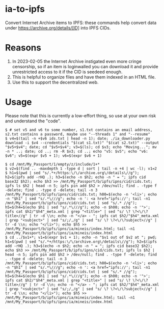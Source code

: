 # ia-to-ipfs
Convert Internet Archive items to IPFS: these commands help convert data under https://archive.org/details/[ID] into IPFS CIDs.

# Reasons
1. In 2023-02-05 the Internet Archive instigated even more cringe censorship, so if an item is loginwalled you can download it and provide unrestricted access to it if the CID is seedeed enough. 
2. This is helpful to organize files and have them indexed in an HTML file.
3. Use this to support the decentralized web.

# Usage
Please note that this is currently a low-effort thing, so use at your own risk and understand the "code".

```
$ # set v5 and v6 to some number, s1.txt contains an email address, s2.txt contains a password, maybe use "--threads 1" and "--resume"
$ v4=$(tail -n +$v6 ids.txt | head -n 1); date; ./ia_downloader.py download -i $v4 --credentials "$(cat s1.txt)" "$(cat s2.txt)" --output "$v5+$v4"; date; cd "$v5+$v4"; v3=$(ls); cd $v3; echo "Moving..."; mv -n * ..; date; cd ..; rm -R $v3; cd ..; echo "v5: $v5"; echo "v6: $v6"; v5=$(expr $v5 + 1); v6=$(expr $v6 + 1)

$ cd /mnt/My_Passport/1/empty/z/include/1+*
$ v2=$(find .. -maxdepth 1 -type d | sort | tail -n +4 | wc -l); v1=2
$ h1=$(pwd | sed "s/.*+/https:\/\/archive.org\/details\//g"); h2=$(ipfs add -rHQ .); h3=$(echo -n $h2; echo -n " = "; ipfs cid base32 $h2); echo $h3 >> /mnt/My_Passport/b/ipfs/ipns/cid/cids.txt; ipfs ls $h2 | head -n 5; ipfs pin add $h2 > /dev/null; find . -type f -delete; find . -type d -delete; tail -n 3 /mnt/My_Passport/b/ipfs/ipns/cid/cids.txt; h00=$(echo -n '<li>'; echo -n "$h1" | sed "s/.*\///g"; echo -n ': <a href="ipfs://'; tail -n1 /mnt/My_Passport/b/ipfs/ipns/cid/cids.txt | sed "s/.* //g"); h5=$(h4=$(echo $h1 | sed "s/.*\///g"); echo -n $h00; echo -n '">'; ipfs cat $h2/"$h4"_meta.xml | grep "<title>" | sed "s/ \? \?<\/\?title>//g" | tr -d \\n; echo -n "</a> - "; ipfs cat $h2/"$h4"_meta.xml | grep "<subject>" | sed "s/;/,/g" | sed "s/ \? \?<\/\?subject>//g" | tr -d \\n; echo "</li>"); echo $h5 >> /mnt/My_Passport/b/ipfs/ipns/ia/mineis/index.html; tail -n1 /mnt/My_Passport/b/ipfs/ipns/ia/mineis/index.html
$ cd ../$v1+*; v1=$(expr $v1 + 1); echo -n "$v1 out of $v2 at "; pwd; h1=$(pwd | sed "s/.*+/https:\/\/archive.org\/details\//g"); h2=$(ipfs add -rHQ .); h3=$(echo -n $h2; echo -n " = "; ipfs cid base32 $h2); echo $h3 >> /mnt/My_Passport/b/ipfs/ipns/cid/cids.txt; ipfs ls $h2 | head -n 5; ipfs pin add $h2 > /dev/null; find . -type f -delete; find . -type d -delete; tail -n 3 /mnt/My_Passport/b/ipfs/ipns/cid/cids.txt; h00=$(echo -n '<li>'; echo -n "$h1" | sed "s/.*\///g"; echo -n ': <a href="ipfs://'; tail -n1 /mnt/My_Passport/b/ipfs/ipns/cid/cids.txt | sed "s/.* //g"); h5=$(h4=$(echo $h1 | sed "s/.*\///g"); echo -n $h00; echo -n '">'; ipfs cat $h2/"$h4"_meta.xml | grep "<title>" | sed "s/ \? \?<\/\?title>//g" | tr -d \\n; echo -n "</a> - "; ipfs cat $h2/"$h4"_meta.xml | grep "<subject>" | sed "s/;/,/g" | sed "s/ \? \?<\/\?subject>//g" | tr -d \\n; echo "</li>"); echo $h5 >> /mnt/My_Passport/b/ipfs/ipns/ia/mineis/index.html; tail -n1 /mnt/My_Passport/b/ipfs/ipns/ia/mineis/index.html
```
